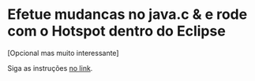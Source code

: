 # Efetue mudancas no java.c & e rode com o Hotspot dentro do Eclipse
[Opcional mas muito interessante]

Siga as instruções [no link](http://bit.ly/12LxuQy).
